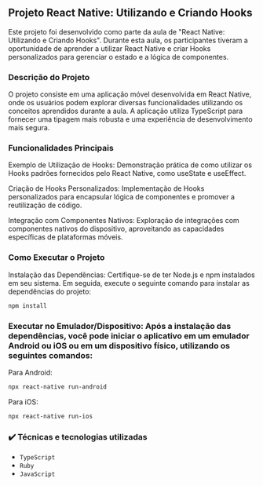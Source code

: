 ## Projeto React Native: Utilizando e Criando Hooks
Este projeto foi desenvolvido como parte da aula de "React Native: Utilizando e Criando Hooks". Durante esta aula, os participantes tiveram a oportunidade de aprender a utilizar React Native e criar Hooks personalizados para gerenciar o estado e a lógica de componentes.

### Descrição do Projeto
O projeto consiste em uma aplicação móvel desenvolvida em React Native, onde os usuários podem explorar diversas funcionalidades utilizando os conceitos aprendidos durante a aula. A aplicação utiliza TypeScript para fornecer uma tipagem mais robusta e uma experiência de desenvolvimento mais segura.

### Funcionalidades Principais
Exemplo de Utilização de Hooks: Demonstração prática de como utilizar os Hooks padrões fornecidos pelo React Native, como useState e useEffect.

Criação de Hooks Personalizados: Implementação de Hooks personalizados para encapsular lógica de componentes e promover a reutilização de código.

Integração com Componentes Nativos: Exploração de integrações com componentes nativos do dispositivo, aproveitando as capacidades específicas de plataformas móveis.

### Como Executar o Projeto
Instalação das Dependências: Certifique-se de ter Node.js e npm instalados em seu sistema. Em seguida, execute o seguinte comando para instalar as dependências do projeto:

```bash
npm install
```

### Executar no Emulador/Dispositivo: Após a instalação das dependências, você pode iniciar o aplicativo em um emulador Android ou iOS ou em um dispositivo físico, utilizando os seguintes comandos:
Para Android:
```bash
npx react-native run-android
```

Para iOS:
```bash
npx react-native run-ios
```

### ✔️ Técnicas e tecnologias utilizadas

- ``TypeScript``
- ``Ruby``
- ``JavaScript``

